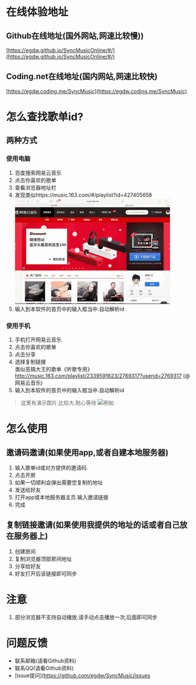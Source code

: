 # 在线体验地址
## Github在线地址(国外网站,网速比较慢))
[https://egdw.github.io/SyncMusicOnline/#/](https://egdw.github.io/SyncMusicOnline/#/)
## Coding.net在线地址(国内网站,网速比较快)
[https://egdw.coding.me/SyncMusic](https://egdw.coding.me/SyncMusic)

# 怎么查找歌单id?
## 两种方式

### 使用电脑
1. 百度搜索网易云音乐
2. 点击你喜欢的歌单
3. 查看浏览器地址栏<br/>
4. 发现类似https://music.163.com/#/playlist?id=427405658 <br/>
![例如](https://github.com/egdw/temp_pic_upload/blob/master/pc-min.gif?raw=true)
5. 输入到本软件的首页中的输入框当中.自动解析id
### 使用手机
1. 手机打开网易云音乐
2. 点击你喜欢的歌单 
3. 点击分享 
4. 选择复制链接<br/>
类似恶搞大王的歌单《听歌专用》http://music.163.com/playlist/2339591623/2769317?userid=2769317 (@网易云音乐)<br/>
5. 输入到本软件的首页中的输入框当中.自动解析id
> 这里有演示图片.比较大.耐心等待
![例如](https://github.com/egdw/temp_pic_upload/blob/master/ScreenRecording_08-01-2018-19-23-15.gif?raw=true)
# 怎么使用
## 邀请码邀请(如果使用app,或者自建本地服务器)
1. 输入歌单id或对方提供的邀请码.
2. 点击开房
3. 如果一切顺利会弹出需要您复制的地址
4. 发送给好友
5. 打开app或本地服务器主页.输入邀请链接
6. 完成

## 复制链接邀请(如果使用我提供的地址的话或者自己放在服务器上)
1. 创建房间
2. 复制浏览器顶部房间地址
3. 分享给好友
4. 好友打开后该链接即可同步

# 注意
1. 部分浏览器不支持自动播放.请手动点击播放一次,后面即可同步

# 问题反馈
* 联系邮箱(请看Github资料)
* 联系QQ(请看Github资料)
* [issue提问](https://github.com/egdw/SyncMusic/issues